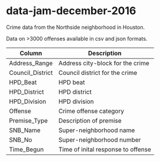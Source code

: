 # data-jam-december-2016


Crime data from the Northside neighborhood in Houston. 

Data on >3000 offenses available in csv and json formats.

| Column    | Description                                |  
|----------|--------------------------------------------|  
| Address\_Range     | Address city-block for the crime|
| Council\_District | Council district for the crime|
| HPD\_Beat    | HPD beat|
| HPD\_District     | HPD district |
| HPD\_Division | HPD division |
| Offense    | Crime offense category |
| Premise\_Type      | Description of premise |
| SNB\_Name | Super-neighborhood name |
| SNB\_No      | Super-neighborhood number |
| Time\_Begun | Time of inital response to offense |
